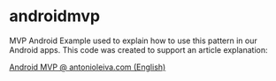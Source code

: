 androidmvp
==========

MVP Android Example used to explain how to use this pattern in our Android apps. This code was created to support an article explanation:

[Android MVP @ antonioleiva.com (English)](http://antonioleiva.com/mvp-android)


